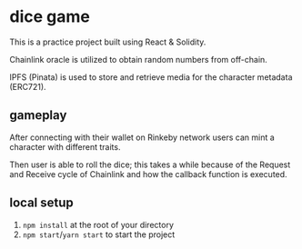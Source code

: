 # dice game

This is a practice project built using React & Solidity.

Chainlink oracle is utilized to obtain random numbers from off-chain.

IPFS (Pinata) is used to store and retrieve media for the character metadata (ERC721).

## gameplay 

After connecting with their wallet on Rinkeby network users can mint a character with different traits.

Then user is able to roll the dice; this takes a while because of the Request and Receive cycle of Chainlink and how the callback function is executed.

## local setup

1. `npm install` at the root of your directory
2. `npm start`/`yarn start` to start the project


